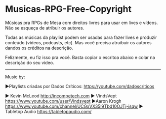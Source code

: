 # Musicas-RPG-Free-Copyright
Músicas pra RPGs de Mesa com direitos livres para usar em lives e vídeos. Não se esqueça de atribuir os autores.

Todas as músicas da playlist podem ser usadas para fazer lives e produzir conteúdo (vídeos, podcasts, etc). Mas você precisa atruibuir os autores dandos os créditos na descrição. 

Felizmente, eu fiz isso pra você. Basta copiar o escritoa abaixo e colar na descrição do seu vídeo. 

-----
Music by:

►Playlists criadas por Dados Críticos:
https://youtube.com/dadoscriticos

► Kevin McLeod
http://incompetech.com
► VindsVept
https://www.youtube.com/user/Vindsvept
►Aaron Krogh
https://www.youtube.com/channel/UCGxVX35l9Tbd10OJTj-isqw
► Tabletop Audio
https://tabletopaudio.com/
